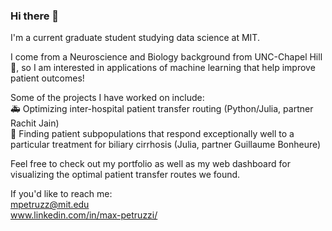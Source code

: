 ### Hi there 👋  

I'm a current graduate student studying data science at MIT.  

I come from a Neuroscience and Biology background from UNC-Chapel Hill 🐏, so I am interested in applications of machine learning that help improve patient outcomes!  

Some of the projects I have worked on include:  
🚑 Optimizing inter-hospital patient transfer routing (Python/Julia, partner Rachit Jain)  
💊 Finding patient subpopulations that respond exceptionally well to a particular treatment for biliary cirrhosis (Julia, partner Guillaume Bonheure)  

Feel free to check out my portfolio as well as my web dashboard for visualizing the optimal patient transfer routes we found.  

If you'd like to reach me:  
mpetruzz@mit.edu  
www.linkedin.com/in/max-petruzzi/  

<!--
**max-petruzzi/max-petruzzi** is a ✨ _special_ ✨ repository because its `README.md` (this file) appears on your GitHub profile.

Here are some ideas to get you started:

- 🔭 I’m currently working on ...
- 🌱 I’m currently learning ...
- 👯 I’m looking to collaborate on ...
- 🤔 I’m looking for help with ...
- 💬 Ask me about ...
- 📫 How to reach me: ...
- 😄 Pronouns: ...
- ⚡ Fun fact: ...
-->
